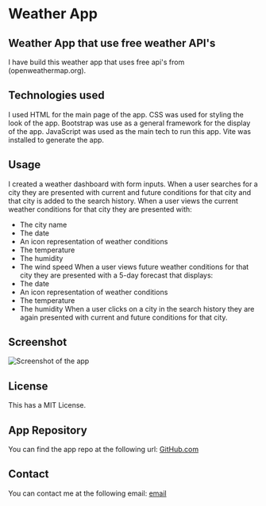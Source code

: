 # Weather App

## Weather App that use free weather API's

I have build this weather app that uses free api's from (openweathermap.org).

## Technologies used

I used HTML for the main page of the app.
CSS was used for styling the look of the app.
Bootstrap was use as a general framework for the display of the app.
JavaScript was used as the main tech to run this app.
Vite was installed to generate the app.

## Usage
I created a weather dashboard with form inputs.
When a user searches for a city they are presented with current and future conditions for that city and that city is added to the search history.
When a user views the current weather conditions for that city they are presented with:
- The city name
- The date
- An icon representation of weather conditions
- The temperature
- The humidity
- The wind speed
When a user views future weather conditions for that city they are presented with a 5-day forecast that displays:
- The date
- An icon representation of weather conditions
- The temperature
- The humidity
When a user clicks on a city in the search history they are again presented with current and future conditions for that city.

## Screenshot
![Screenshot of the app](/assets/Screenshot%Weather%App.png)

## License
This has a MIT License.

## App Repository
You can find the app repo at the following url:
[GitHub.com](https://github.com/dansora/weather-app)

## Contact
You can contact me at the following email:
[email](dannysora@gmail.com)
